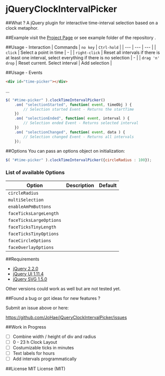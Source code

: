 # jQueryClockIntervalPicker

##What ?
A jQuery plugin for interactive time-interval selection based on a clock metaphor.

##Example
visit the [Project Page](http://johae.github.io/jQueryClockIntervalPicker) or see example folder of the repository .

##Usage - Interaction
| Commands | `no key` | `Ctrl-hold` |
| --- | --- | --- |
| `click` | Select a point in time | - |
| `right-click` | Reset all intervals if there is at least one interval, select everything if there is no selection | - |
| `drag 'n' drop` | Reset current. Select interval | Add selection |

##Usage - Events
```html
<div id="time-picker"></div>
```
...
```javascript
$( "#time-picker" ).clockTimeIntervalPicker()
    .on( "selectionStarted", function( event, timeObj ) {
        // Selection started Event - Returns the startTime
    })
    .on( "selectionEnded", function( event, interval ) {
        // Selection ended Event - Returns selected interval
    })
    .on( "selectionChanged", function( event, data ) {
        // Selection changed Event - Returns all intervals
    });
```

##Options
You can pass an options object on initialization:
```javascript
$( "#time-picker" ).clockTimeIntervalPicker({circleRadius : 100});
```

### List of available Options
| Option | Description | Default |
| --- | --- | --- |
| `circleRadius` |  | |
| `multiSelection` | | |
| `enableAmPmButtons` |  | |
| `faceTicksLargeLength` |  | |
| `faceTicksLargeOptions` | | |
| `faceTicksTinyLength` | | |
| `faceTicksTinyOptions` | | |
| `faceCircleOptions` | | |
| `faceOverlayOptions` | | |

##Requirements
- [jQuery 2.2.0](https://jquery.com)
- [jQuery UI 1.11.4](https://jquery.com)
- [jQuery SVG 1.5.0](https://jquery.com)

Other versions could work as well but are not tested yet.

##Found a bug or got ideas for new features ? 

Submit an issue above or here: 

<https://github.com/JoHae/jQueryClockIntervalPicker/issues>

##Work in Progress
- [ ] Combine width / height of div and radius
- [ ] 0 - 23 h Clock Layout
- [ ] Costumizable ticks in minutes
- [ ] Text labels for hours
- [ ] Add intervals programmatically

##License
MIT License (MIT)
